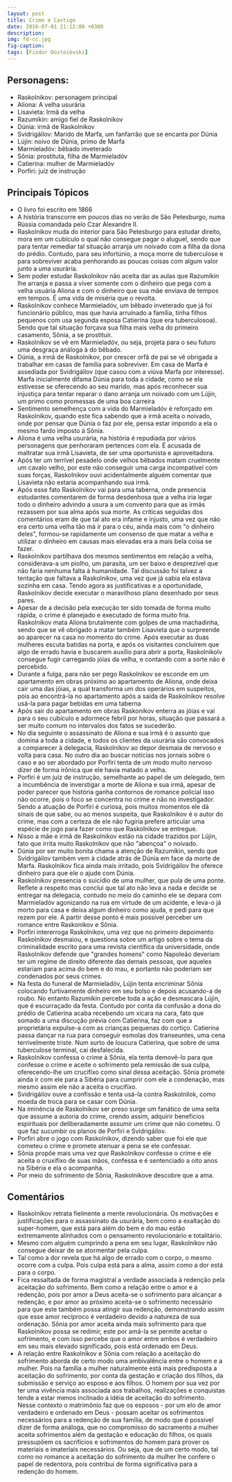 ```yaml
---
layout: post
title: Crime e Castigo
date: 2016-07-01 21:12:00 +0300
description: 
img: fd-cc.jpg
fig-caption: 
tags: [Fiódor Dostoiévski]
---
```

 
## Personagens:
 
* Raskolnikov: personagem principal
* Aliona: A velha usurária
* Lisavieta: Irmã da velha
* Razumíkin: amigo fiel de Raskolnikov
* Dúnia: irmã de Raskolnikov
* Svidrigáilov: Marido de Marfa, um fanfarrão que se encanta por Dúnia
* Lújin: noivo de Dúnia, primo de Marfa
* Marmieladóv: bêbado inveterado
* Sônia: prostituta, filha de Marmieladóv
* Catierina: mulher de Marmieladóv
* Porfiri: juíz de instrução
 
## Principais Tópicos
 
* O livro foi escrito em 1866
* A história transcorre em poucos dias no verão de São Petesburgo, numa Rússia comandada pelo Czar Alexandre II.
* Raskolnikov muda do interior para São Petesburgo para estudar direito, mora em um cubículo o qual não consegue pagar o aluguel, sendo que para tentar remediar tal situação arranja um noivado com a filha da dona do prédio. Contudo, para seu infortúnio, a moça morre de tuberculose e para sobreviver acaba penhorando as poucas coisas com algum valor junto a uma usurária.
* Sem poder estudar Raskolnikov não aceita dar as aulas que Razumíkin lhe arranja e passa a viver somente com o dinheiro que pega com a velha usuária Aliona e com o dinheiro que sua mãe enviava de tempos em tempos. É uma vida de miséria que o revolta.
* Raskolnikov conhece Marmieladóv, um bêbado inveterado que já foi funcionário público, mas que havia arruinado a família, tinha filhos pequenos com usa segunda esposa Catierina (que era tuberculosoa). Sendo que tal situação forçava sua filha mais velha do primeiro casamento, Sônia, a se prostituir.
* Raskolnikov se vê em Marmieladóv, ou seja, projeta para o seu futuro uma desgraça análoga à do bêbado.
* Dúnia, a irmã de Raskolnikov, por crescer orfã de pai se vê obrigada a trabalhar em casas de família para sobreviver. Em casa de Marfa é assediada por Svidrigáilov (que casou com a viúva Marfa por interesse). Marfa inicialmente difama Dúnia para toda a cidade, como se ela estivesse se oferecendo ao seu marido, mas após reconhecer sua injustiça para tentar reparar o dano arranja um noivado com um Lújin, um primo como promessas de uma boa carreira
* Sentimento semelhença com a vida do Marmieladóv é reforçado em Raskolnikov, quando este fica sabendo que a irmã aceita o noivado, onde por pensar que Dúnia o faz por ele, pensa estar impondo a ela o mesmo fardo imposto à Sônia.
* Aliona é uma velha usurária, na história é repudiada por vários personagens que penhoraram pertences com ela. É acusada de maltratar sua irmã Lisavieta, de ser uma oportunista e aproveitadora.
* Após ter um terrível pesadelo onde velhos bêbados matam cruelmente um cavalo velho, por este não conseguir uma carga incompatível com suas forças, Raskolnikov ouvi acidentalmente alguém comentar que Lisavieta não estaria acompanhando sua irmã.
* Após esse fato Raskolnikov vai para uma taberna, onde presencia estudantes comentarem de forma desdenhosa que a velha iria legar todo o dinheiro advindo a usura a um convento para que as irmãs rezassem por sua alma após sua morte. As críticas seguidas dos comentários eram de que tal ato era infame e injusto, uma vez que não era certo uma velha tão má ir para o céu, ainda mais com "o dinheiro deles", formou-se rapidamente um consenso de que matar a velha e utilizar o dinheiro em causas mais elevadas era a mais bela coisa se fazer.
* Raskolnikov partilhava dos mesmos sentimentos em relação a velha, considerava-a um piolho, um parasita, um ser baixo e desprezível que não faria nenhuma falta à humanidade. Tal discussão foi talvez a tentação que faltava a Raskolnikov, uma vez que já sabia ela estava sozinha em casa. Tendo agora as justificativas e a oportunidade, Raskolnikov decide executar o maravilhoso plano desenhado por seus pares.
* Apesar de a decisão pela execução ter sido tomada de forma muito rápida, o crime é planejado e executado de forma muito fria. Raskolnikov mata Aliona brutalmente com golpes de uma machadinha, sendo que se vê obrigado a matar também Lisavieta que o surpreende ao aparecer na casa no momento do crime. Após executar as duas mulheres escuta batidas na porta, e após os visitantes concluírem que algo de errado havia e buscarem auxílio para abrir a porta, Raskolnikolv consegue fugir carregando jóias da velha, e contando com a sorte não é percebido.
* Durante a fulga, para não ser pego Raskolnikov se esconde em um apartamento em obras próximo ao apartamento de Aliona, onde deixa cair uma das jóias, a qual transforma um dos operários em suspeitos, pois ao encontrá-la no apartamento após a saída de Raskolnikov resolve usá-la para pagar bebidas em uma taberna
* Após sair do apartamento em obras Raskonikov enterra as jóias e vai para o seu cubículo e adormece febril por horas, situação que passará a ser muito comum no intervalos dos fatos se sucederão.
* No dia seguinte o assassinato de Aliona e sua irmã é o assunto que domina a toda a cidade, e todos os clientes da usurária são convocados a comparecer à delegacia, Raskolnikov ao depor desmaia de nervoso e volta para casa. No outro dia ao buscar notícias nos jornais sobre o caso e ao ser abordado por Porfiri tenta de um modo muito nervoso dizer de forma irônica que ele havia matado a velha.
* Porfiri é um juiz de instrução, semelhante ao papel de um delegado, tem a incumbência de inverstigar a morte de Aliona e sua irmã, apesar de poder parecer que história ganha contornos de romance policial isso não ocorre, pois o foco se concentra no crime e não no investigador. Sendo a atuação de Porfiri é curiosa, pois muitos momentos ele dá sinais de que sabe, ou ao menos suspeita, que Raskolnikov é o autor do crime, mas com a certeza de ele não fugiria prefere articular uma espécie de jogo para fazer como que Raskolnikov se entregue.
* Nisso a mãe e irmã de Raskolnikov estão na cidade trazidos por Lújin, fato que irrita muito Raskolnikov que não "abençoa" o noivado.
* Dúnia por ser muito bonita chama a atenção de Razumíkin, sendo que Svidrigáilov também vem à cidade atrás de Dúnia em face da morte de Marfa. Raskolnikov fica ainda mais irritado, pois Svidrigáilov lhe oferece dinheiro para que ele o ajude com Dúnia.
* Raskolnikov presencia o suicídio de uma mulher, que pula de uma ponte. Reflete a respeito mas conclui que tal ato não leva a nada e decide se entregar na delegacia, contudo no meio do caminho ele se depara com Marmieladóv agonizando na rua em virtude de um acidente, e leva-o já morto para casa e deixa algum dinheiro como ajuda, e pedi para que rezem por ele. A partir desse ponto é mais possível perceber um romance entre Raskonikov e Sônia.
* Porfiri intererroga Raskolnikov, uma vez que no primeiro depoimento Raskolnikov desmaiou, e questiona sobre um artigo sobre o tema da criminalidade escrito para uma revista científica da universidade, onde Raskolnikov defende que "grandes homens" como Napoleão deveriam ter um regime de direito diferente das demais pessoas, que aqueles estariam para acima do bem e do mau, e portanto não poderiam ser condenados por seus crimes.       
* Na festa do funeral de Marmieladóv, Lújin tenta encriminar Sônia colocando furtivamente dinheiro em seu bolso e depois acusando-a de roubo. No entanto Razumíkin percebe toda a ação e desmascara Lújin, que é escurraçado da festa. Contudo por conta da confusão a dona do prédio de Catierina acaba recebendo um xícara na cara, fato que somado a uma discução prévia com Catierina, faz com que a proprietária expulse-a com as crianças pequenas do cortiço. Catierina passa dançar na rua para conseguir esmolas dos transeuntes, uma cena terrivelmente triste. Num surto de loucura Catierina, que sobre de uma tuberculose terminal, cai desfalecida.
* Raskolnikov confessa o crime à Sônia, ela tenta demovê-lo para que confesse o crime e aceite o sofrimento pela remissão de sua culpa, oferecendo-lhe um crucifíxo como sinal dessa aceitação. Sônia promete ainda ir com ele para a Sibéria para cumprir com ele a condenação, mas mesmo assim ele não a aceita o crucifíxo.
* Svidrigáilov ouve a confissão e tenta usá-la contra Raskolnilok, como moeda de troca para se casar com Dúnia.
* Na iminência de Raskolnikov ser preso surge um fanático de uma seita que assume a autoria do crime, crendo assim, adquirir beneficios espirituais por deliberadamente assumir um crime que não cometeu. O que faz sucumbir os planos de Porfiri e Svidrigáilov. 
* Porfiri abre o jogo com Raskolnikov, dizendo saber que foi ele que cometeu o crime e promete atenuar a pena se ele confessar.
* Sônia propõe mais uma vez que Raskolnikov confesse o crime e ele aceita o cruxifíxo de suas mãos, confessa e é sentenciado a oito anos na Sibéria e ela o acompanha.
* Por meio do sofrimento de Sônia, Raskolnikove descobre que a ama.
 
## Comentários
 
* Raskolnikov retrata fielmente a mente revolucionária. Os motivações e justificações para o assassinato da usurária, bem como a exaltação do super-homem, que está para além do bem e do mau estão extremamente alinhados com o pensamento revolucionário e totalitário.
* Mesmo com alguém cumprindo a pena em seu lugar, Raskolnikov não consegue deixar de se atormentar pela culpa.
* Tal como a dor revela que há algo de errado com o corpo, o mesmo ocorre com a culpa. Pois culpa está para a alma, assim como a dor está para o corpo.
* Fica ressaltada de forma magistral a verdade associada à redenção pela aceitação do sofrimento. Bem como a relação entre o amor e a redenção, pois por amor a Deus aceita-se o sofrimento para alcançar a redenção, e por amor ao próximo aceita-se o sofrimento necessário para que este também possa atingir sua redenção, demonstrando assim que esse amor recíproco é verdadeiro devido a natureza de sua ordenação. Sônia por amor aceita ainda mais sofrimento para que Raskolnikov possa se redimir, este por amá-la se permite aceitar o sofrimento, e com isso percebe que o amor entre ambos é verdadeiro em seu mais elevado significado, pois está ordenado em Deus.
* A relação entre Raskolnikov e Sônia com relação a aceitação do sofrimento aborda de certo modo uma ambivalência entre o homem e a mulher. Pois na família a mulher naturalmente está mais predisposta a aceitação do sofrimento, por conta da gestação e criação dos filhos, da submissão e serviço ao esposo e aos filhos. O homem por sua vez por ter uma vivência mais associada aos trabalhos, realizações e conquistas tende a estar menos inclinado a idéia de aceitação do sofrimento. Nesse contexto o matrimônio faz que os esposos - por um elo de amor verdadeiro e ordenado em Deus - possam aceitar os sofrimentos necessários para a redenção de sua família, de modo que é possível dizer de forma análoga, que no compromisso do sacramento a mulher aceita sofrimentos além da gestação e educação do filhos, os quais pressupõem os sacrifícios e sofrimentos do homem para prover os materiais e imateriais necessários. Ou seja, que de um certo modo, tal como no romance a aceitação do sofrimento da mulher lhe confere o papel de redentora, pois contribui de forma significativa para a redenção do homem.  
